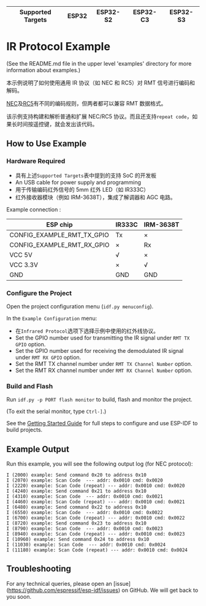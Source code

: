 | Supported Targets | ESP32 | ESP32-S2 | ESP32-C3 | ESP32-S3 |
| ----------------- | ----- | -------- | -------- | -------- |

# IR Protocol Example

(See the README.md file in the upper level 'examples' directory for more information about examples.)

本示例说明了如何使用通用 IR 协议（如 NEC 和 RC5）对 RMT 信号进行编码和解码。

[NEC](https://www.sbprojects.net/knowledge/ir/nec.php)及[RC5](https://www.sbprojects.net/knowledge/ir/rc5.php)有不同的编码规则，但两者都可以兼容 RMT 数据格式。

该示例支持构建和解析普通和扩展 NEC/RC5 协议。而且还支持`repeat code`，如果长时间按遥控键，就会发出该代码。

## How to Use Example

### Hardware Required

- 具有上述`Supported Targets`表中提到的支持 SoC 的开发板
- An USB cable for power supply and programming
- 用于传输编码红外信号的 5mm 红外 LED（如 IR333C）
- 红外接收器模块（例如 IRM-3638T），集成了解调器和 AGC 电路。

Example connection :

| ESP chip                   | IR333C | IRM-3638T |
| -------------------------- | ------ | --------- |
| CONFIG_EXAMPLE_RMT_TX_GPIO | Tx     | ×         |
| CONFIG_EXAMPLE_RMT_RX_GPIO | ×      | Rx        |
| VCC 5V                     | √      | ×         |
| VCC 3.3V                   | ×      | √         |
| GND                        | GND    | GND       |

### Configure the Project

Open the project configuration menu (`idf.py menuconfig`).

In the `Example Configuration` menu:

- 在`Infrared Protocol`选项下选择示例中使用的红外线协议。
- Set the GPIO number used for transmitting the IR signal under `RMT TX GPIO` option.
- Set the GPIO number used for receiving the demodulated IR signal under `RMT RX GPIO` option.
- Set the RMT TX channel number under `RMT TX Channel Number` option.
- Set the RMT RX channel number under `RMT RX Channel Number` option.

### Build and Flash

Run `idf.py -p PORT flash monitor` to build, flash and monitor the project.

(To exit the serial monitor, type `Ctrl-]`.)

See the [Getting Started Guide](https://docs.espressif.com/projects/esp-idf/en/latest/get-started/index.html) for full steps to configure and use ESP-IDF to build projects.

## Example Output

Run this example, you will see the following output log (for NEC protocol):

```
I (2000) example: Send command 0x20 to address 0x10
I (2070) example: Scan Code  --- addr: 0x0010 cmd: 0x0020
I (2220) example: Scan Code (repeat) --- addr: 0x0010 cmd: 0x0020
I (4240) example: Send command 0x21 to address 0x10
I (4310) example: Scan Code  --- addr: 0x0010 cmd: 0x0021
I (4460) example: Scan Code (repeat) --- addr: 0x0010 cmd: 0x0021
I (6480) example: Send command 0x22 to address 0x10
I (6550) example: Scan Code  --- addr: 0x0010 cmd: 0x0022
I (6700) example: Scan Code (repeat) --- addr: 0x0010 cmd: 0x0022
I (8720) example: Send command 0x23 to address 0x10
I (8790) example: Scan Code  --- addr: 0x0010 cmd: 0x0023
I (8940) example: Scan Code (repeat) --- addr: 0x0010 cmd: 0x0023
I (10960) example: Send command 0x24 to address 0x10
I (11030) example: Scan Code  --- addr: 0x0010 cmd: 0x0024
I (11180) example: Scan Code (repeat) --- addr: 0x0010 cmd: 0x0024
```

## Troubleshooting

For any technical queries, please open an [issue] (https://github.com/espressif/esp-idf/issues) on GitHub. We will get back to you soon.
